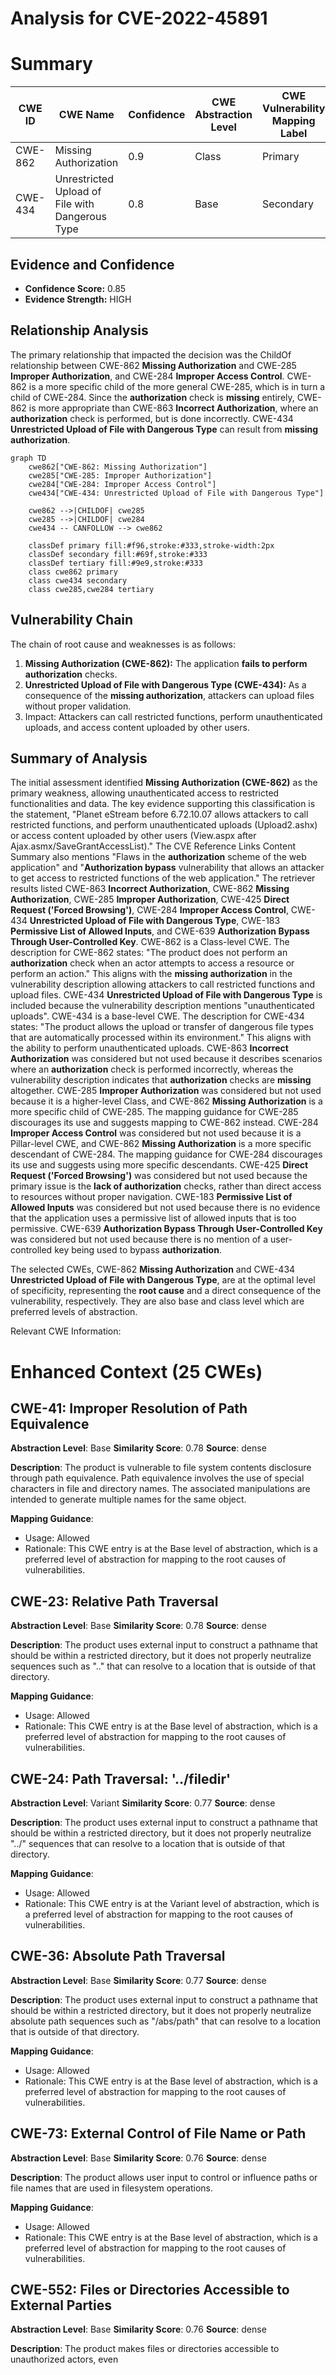 # Analysis for CVE-2022-45891

# Summary
| CWE ID | CWE Name | Confidence | CWE Abstraction Level | CWE Vulnerability Mapping Label | CWE-Vulnerability Mapping Notes |
|---|---|---|---|---|---|
| CWE-862 | Missing Authorization | 0.9 | Class | Primary | Allowed-with-Review |
| CWE-434 | Unrestricted Upload of File with Dangerous Type | 0.8 | Base | Secondary | Allowed |

## Evidence and Confidence

*   **Confidence Score:** 0.85
*   **Evidence Strength:** HIGH

## Relationship Analysis
The primary relationship that impacted the decision was the ChildOf relationship between CWE-862 **Missing Authorization** and CWE-285 **Improper Authorization**, and CWE-284 **Improper Access Control**.
CWE-862 is a more specific child of the more general CWE-285, which is in turn a child of CWE-284. Since the **authorization** check is **missing** entirely, CWE-862 is more appropriate than CWE-863 **Incorrect Authorization**, where an **authorization** check is performed, but is done incorrectly.
CWE-434 **Unrestricted Upload of File with Dangerous Type** can result from **missing authorization**.

```mermaid
graph TD
    cwe862["CWE-862: Missing Authorization"]
    cwe285["CWE-285: Improper Authorization"]
    cwe284["CWE-284: Improper Access Control"]
    cwe434["CWE-434: Unrestricted Upload of File with Dangerous Type"]
    
    cwe862 -->|CHILDOF| cwe285
    cwe285 -->|CHILDOF| cwe284
    cwe434 -- CANFOLLOW --> cwe862
    
    classDef primary fill:#f96,stroke:#333,stroke-width:2px
    classDef secondary fill:#69f,stroke:#333
    classDef tertiary fill:#9e9,stroke:#333
    class cwe862 primary
    class cwe434 secondary
    class cwe285,cwe284 tertiary
```

## Vulnerability Chain
The chain of root cause and weaknesses is as follows:
1.  **Missing Authorization (CWE-862):** The application **fails to perform authorization** checks.
2.  **Unrestricted Upload of File with Dangerous Type (CWE-434):** As a consequence of the **missing authorization**, attackers can upload files without proper validation.
3.  Impact: Attackers can call restricted functions, perform unauthenticated uploads, and access content uploaded by other users.

## Summary of Analysis
The initial assessment identified **Missing Authorization (CWE-862)** as the primary weakness, allowing unauthenticated access to restricted functionalities and data. The key evidence supporting this classification is the statement, "Planet eStream before 6.72.10.07 allows attackers to call restricted functions, and perform unauthenticated uploads (Upload2.ashx) or access content uploaded by other users (View.aspx after Ajax.asmx/SaveGrantAccessList)." The CVE Reference Links Content Summary also mentions "Flaws in the **authorization** scheme of the web application" and "**Authorization bypass** vulnerability that allows an attacker to get access to restricted functions of the web application."
The retriever results listed CWE-863 **Incorrect Authorization**, CWE-862 **Missing Authorization**, CWE-285 **Improper Authorization**, CWE-425 **Direct Request ('Forced Browsing')**, CWE-284 **Improper Access Control**, CWE-434 **Unrestricted Upload of File with Dangerous Type**, CWE-183 **Permissive List of Allowed Inputs**, and CWE-639 **Authorization Bypass Through User-Controlled Key**.
CWE-862 is a Class-level CWE. The description for CWE-862 states: "The product does not perform an **authorization** check when an actor attempts to access a resource or perform an action." This aligns with the **missing authorization** in the vulnerability description allowing attackers to call restricted functions and upload files.
CWE-434 **Unrestricted Upload of File with Dangerous Type** is included because the vulnerability description mentions "unauthenticated uploads". CWE-434 is a base-level CWE. The description for CWE-434 states: "The product allows the upload or transfer of dangerous file types that are automatically processed within its environment." This aligns with the ability to perform unauthenticated uploads.
CWE-863 **Incorrect Authorization** was considered but not used because it describes scenarios where an **authorization** check is performed incorrectly, whereas the vulnerability description indicates that **authorization** checks are **missing** altogether.
CWE-285 **Improper Authorization** was considered but not used because it is a higher-level Class, and CWE-862 **Missing Authorization** is a more specific child of CWE-285. The mapping guidance for CWE-285 discourages its use and suggests mapping to CWE-862 instead.
CWE-284 **Improper Access Control** was considered but not used because it is a Pillar-level CWE, and CWE-862 **Missing Authorization** is a more specific descendant of CWE-284. The mapping guidance for CWE-284 discourages its use and suggests using more specific descendants.
CWE-425 **Direct Request ('Forced Browsing')** was considered but not used because the primary issue is the **lack of authorization** checks, rather than direct access to resources without proper navigation.
CWE-183 **Permissive List of Allowed Inputs** was considered but not used because there is no evidence that the application uses a permissive list of allowed inputs that is too permissive.
CWE-639 **Authorization Bypass Through User-Controlled Key** was considered but not used because there is no mention of a user-controlled key being used to bypass **authorization**.

The selected CWEs, CWE-862 **Missing Authorization** and CWE-434 **Unrestricted Upload of File with Dangerous Type**, are at the optimal level of specificity, representing the **root cause** and a direct consequence of the vulnerability, respectively. They are also base and class level which are preferred levels of abstraction.

Relevant CWE Information:

# Enhanced Context (25 CWEs)

## CWE-41: Improper Resolution of Path Equivalence
**Abstraction Level**: Base
**Similarity Score**: 0.78
**Source**: dense

**Description**:
The product is vulnerable to file system contents disclosure through path equivalence. Path equivalence involves the use of special characters in file and directory names. The associated manipulations are intended to generate multiple names for the same object.

**Mapping Guidance**:
- Usage: Allowed
- Rationale: This CWE entry is at the Base level of abstraction, which is a preferred level of abstraction for mapping to the root causes of vulnerabilities.

## CWE-23: Relative Path Traversal
**Abstraction Level**: Base
**Similarity Score**: 0.78
**Source**: dense

**Description**:
The product uses external input to construct a pathname that should be within a restricted directory, but it does not properly neutralize sequences such as ".." that can resolve to a location that is outside of that directory.

**Mapping Guidance**:
- Usage: Allowed
- Rationale: This CWE entry is at the Base level of abstraction, which is a preferred level of abstraction for mapping to the root causes of vulnerabilities.

## CWE-24: Path Traversal: '../filedir'
**Abstraction Level**: Variant
**Similarity Score**: 0.77
**Source**: dense

**Description**:
The product uses external input to construct a pathname that should be within a restricted directory, but it does not properly neutralize "../" sequences that can resolve to a location that is outside of that directory.

**Mapping Guidance**:
- Usage: Allowed
- Rationale: This CWE entry is at the Variant level of abstraction, which is a preferred level of abstraction for mapping to the root causes of vulnerabilities.

## CWE-36: Absolute Path Traversal
**Abstraction Level**: Base
**Similarity Score**: 0.77
**Source**: dense

**Description**:
The product uses external input to construct a pathname that should be within a restricted directory, but it does not properly neutralize absolute path sequences such as "/abs/path" that can resolve to a location that is outside of that directory.

**Mapping Guidance**:
- Usage: Allowed
- Rationale: This CWE entry is at the Base level of abstraction, which is a preferred level of abstraction for mapping to the root causes of vulnerabilities.

## CWE-73: External Control of File Name or Path
**Abstraction Level**: Base
**Similarity Score**: 0.76
**Source**: dense

**Description**:
The product allows user input to control or influence paths or file names that are used in filesystem operations.

**Mapping Guidance**:
- Usage: Allowed
- Rationale: This CWE entry is at the Base level of abstraction, which is a preferred level of abstraction for mapping to the root causes of vulnerabilities.

## CWE-552: Files or Directories Accessible to External Parties
**Abstraction Level**: Base
**Similarity Score**: 0.76
**Source**: dense

**Description**:
The product makes files or directories accessible to unauthorized actors, even